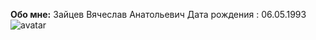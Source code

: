 **Обо мне:**
Зайцев
Вячеслав
Анатольевич
Дата рождения : 06.05.1993
![avatar](Users\User\Pictures\кот.jpg)